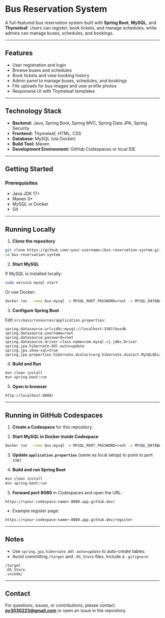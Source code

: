 # Bus Reservation System

A full-featured bus reservation system built with **Spring Boot**, **MySQL**, and **Thymeleaf**. Users can register, book tickets, and manage schedules, while admins can manage buses, schedules, and bookings.

---

## Features

- User registration and login
- Browse buses and schedules
- Book tickets and view booking history
- Admin panel to manage buses, schedules, and bookings
- File uploads for bus images and user profile photos
- Responsive UI with Thymeleaf templates

---

## Technology Stack

- **Backend:** Java, Spring Boot, Spring MVC, Spring Data JPA, Spring Security
- **Frontend:** Thymeleaf, HTML, CSS
- **Database:** MySQL (via Docker)
- **Build Tool:** Maven
- **Development Environment:** GitHub Codespaces or local IDE

---

## Getting Started

### Prerequisites

- Java JDK 17+
- Maven 3+
- MySQL or Docker
- Git

---

## Running Locally

1. **Clone the repository**

```bash
git clone https://github.com/<your-username>/bus-reservation-system.git
cd bus-reservation-system
````

2. **Start MySQL**

If MySQL is installed locally:

```bash
sudo service mysql start
```

Or use Docker:

```bash
docker run --name bus-mysql -e MYSQL_ROOT_PASSWORD=root -e MYSQL_DATABASE=busdb -p 3307:3306 -d mysql:8
```

3. **Configure Spring Boot**

Edit `src/main/resources/application.properties`:

```properties
spring.datasource.url=jdbc:mysql://localhost:3307/busdb
spring.datasource.username=root
spring.datasource.password=root
spring.datasource.driver-class-name=com.mysql.cj.jdbc.Driver
spring.jpa.hibernate.ddl-auto=update
spring.jpa.show-sql=true
spring.jpa.properties.hibernate.dialect=org.hibernate.dialect.MySQL8Dialect
```

4. **Build and Run**

```bash
mvn clean install
mvn spring-boot:run
```

5. **Open in browser**

```
http://localhost:8080/
```

---

## Running in GitHub Codespaces

1. **Create a Codespace** for this repository.

2. **Start MySQL in Docker inside Codespace**

```bash
docker run --name bus-mysql -e MYSQL_ROOT_PASSWORD=root -e MYSQL_DATABASE=busdb -p 3307:3306 -d mysql:8
```

3. **Update `application.properties`** (same as local setup) to point to port `3307`.

4. **Build and run Spring Boot**

```bash
mvn clean install
mvn spring-boot:run
```

5. **Forward port 8080** in Codespaces and open the URL:

```
https://<your-codespace-name>-8080.app.github.dev/
```

* Example register page:

```
https://<your-codespace-name>-8080.app.github.dev/register
```

---

## Notes

* Use `spring.jpa.hibernate.ddl-auto=update` to auto-create tables.
* Avoid committing `/target` and `.DS_Store` files. Include a `.gitignore`:

```
/target
.DS_Store
.vscode/
```

---

## Contact

For questions, issues, or contributions, please contact **py3030223@gmail.com** or open an issue in the repository.


